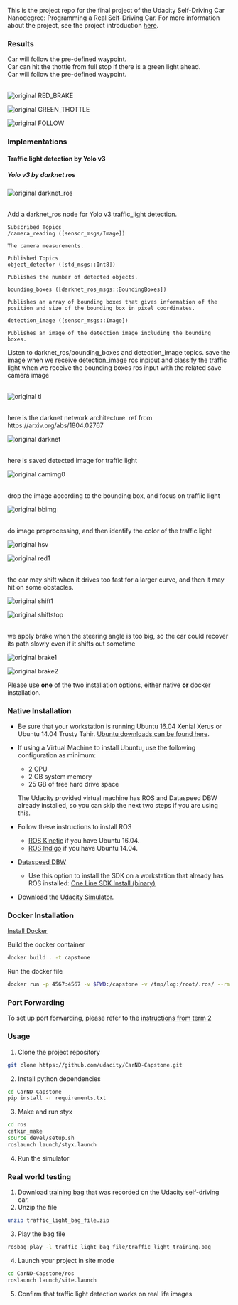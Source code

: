 This is the project repo for the final project of the Udacity Self-Driving Car Nanodegree: Programming a Real Self-Driving Car. For more information about the project, see the project introduction [here](https://classroom.udacity.com/nanodegrees/nd013/parts/6047fe34-d93c-4f50-8336-b70ef10cb4b2/modules/e1a23b06-329a-4684-a717-ad476f0d8dff/lessons/462c933d-9f24-42d3-8bdc-a08a5fc866e4/concepts/5ab4b122-83e6-436d-850f-9f4d26627fd9).


### Results

Car will follow the pre-defined waypoint. <br />
Car can hit the thottle from full stop if there is a green light ahead. <br />
Car will follow the pre-defined waypoint.<br />
<br />


![original RED_BRAKE](./imgs/red_light_brake.png)





![original GREEN_THOTTLE](./imgs/green_light_throttle.png)




![original FOLLOW](./imgs/follow.png)




### Implementations

#### Traffic light detection by Yolo v3
##### Yolo v3 by darknet ros 


![original darknet_ros](./imgs/darknet_ros.png)


<br />
Add a darknet_ros node for Yolo v3 traffic_light detection. <br />

	Subscribed Topics
	/camera_reading ([sensor_msgs/Image])

	The camera measurements.

	Published Topics
	object_detector ([std_msgs::Int8])

	Publishes the number of detected objects.

	bounding_boxes ([darknet_ros_msgs::BoundingBoxes])

	Publishes an array of bounding boxes that gives information of the position and size of the bounding box in pixel coordinates.

	detection_image ([sensor_msgs::Image])

	Publishes an image of the detection image including the bounding boxes.
Listen to darknet_ros/bounding_boxes and detection_image topics. save the image when we receive detection_image ros inpiput and classify the traffic light when we receive the bounding boxes ros input with the related save camera image <br />
<br />


![original tl](./imgs/tl_detector.png)

<br />
here is the darknet network architecture.
ref from https://arxiv.org/abs/1804.02767
<br />


![original darknet](./imgs/darknet.png)


<br />
here is saved detected image for traffic light
<br />


![original camimg0](./imgs/red_light/detecting_camera_image_0.png)

<br />
drop the image according to the bounding box, and focus on trafflic light
<br />


![original bbimg](./imgs/red_light/bb_img.png)

<br />
do image proprocessing, and then identify the color of the traffic light
<br />

![original hsv](./imgs/red_light/hsv_bb_img.png)


![original red1](./imgs/red_light/red1.png)


<br />
the car may shift when it drives too fast for a larger curve, and then it may hit on some obstacles.
<br />



![original shift1](./imgs/no_brake_shift1.png)



![original shiftstop](./imgs/no_brake_shift2_stop.png)

<br />
we apply brake when the steering angle is too big, so the car could recover its path slowly even if it shifts out sometime
<br />



![original brake1](./imgs/brake_recover1.png)


![original brake2](./imgs/brake_recover2.png)


Please use **one** of the two installation options, either native **or** docker installation.

### Native Installation

* Be sure that your workstation is running Ubuntu 16.04 Xenial Xerus or Ubuntu 14.04 Trusty Tahir. [Ubuntu downloads can be found here](https://www.ubuntu.com/download/desktop).
* If using a Virtual Machine to install Ubuntu, use the following configuration as minimum:
  * 2 CPU
  * 2 GB system memory
  * 25 GB of free hard drive space

  The Udacity provided virtual machine has ROS and Dataspeed DBW already installed, so you can skip the next two steps if you are using this.

* Follow these instructions to install ROS
  * [ROS Kinetic](http://wiki.ros.org/kinetic/Installation/Ubuntu) if you have Ubuntu 16.04.
  * [ROS Indigo](http://wiki.ros.org/indigo/Installation/Ubuntu) if you have Ubuntu 14.04.
* [Dataspeed DBW](https://bitbucket.org/DataspeedInc/dbw_mkz_ros)
  * Use this option to install the SDK on a workstation that already has ROS installed: [One Line SDK Install (binary)](https://bitbucket.org/DataspeedInc/dbw_mkz_ros/src/81e63fcc335d7b64139d7482017d6a97b405e250/ROS_SETUP.md?fileviewer=file-view-default)
* Download the [Udacity Simulator](https://github.com/udacity/CarND-Capstone/releases).

### Docker Installation
[Install Docker](https://docs.docker.com/engine/installation/)

Build the docker container
```bash
docker build . -t capstone
```

Run the docker file
```bash
docker run -p 4567:4567 -v $PWD:/capstone -v /tmp/log:/root/.ros/ --rm -it capstone
```

### Port Forwarding
To set up port forwarding, please refer to the [instructions from term 2](https://classroom.udacity.com/nanodegrees/nd013/parts/40f38239-66b6-46ec-ae68-03afd8a601c8/modules/0949fca6-b379-42af-a919-ee50aa304e6a/lessons/f758c44c-5e40-4e01-93b5-1a82aa4e044f/concepts/16cf4a78-4fc7-49e1-8621-3450ca938b77)

### Usage

1. Clone the project repository
```bash
git clone https://github.com/udacity/CarND-Capstone.git
```

2. Install python dependencies
```bash
cd CarND-Capstone
pip install -r requirements.txt
```
3. Make and run styx
```bash
cd ros
catkin_make
source devel/setup.sh
roslaunch launch/styx.launch
```
4. Run the simulator

### Real world testing
1. Download [training bag](https://s3-us-west-1.amazonaws.com/udacity-selfdrivingcar/traffic_light_bag_file.zip) that was recorded on the Udacity self-driving car.
2. Unzip the file
```bash
unzip traffic_light_bag_file.zip
```
3. Play the bag file
```bash
rosbag play -l traffic_light_bag_file/traffic_light_training.bag
```
4. Launch your project in site mode
```bash
cd CarND-Capstone/ros
roslaunch launch/site.launch
```
5. Confirm that traffic light detection works on real life images
